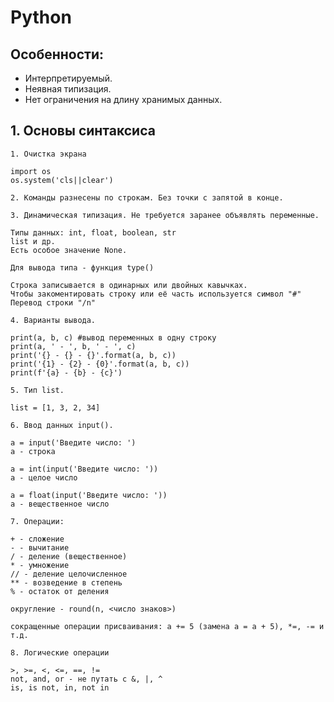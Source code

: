 # Python

## Особенности:

- Интерпретируемый.
- Неявная типизация.
- Нет ограничения на длину хранимых данных.

## 1. Основы синтаксиса

    1. Очистка экрана
    
    import os
    os.system('cls||clear')

    2. Команды разнесены по строкам. Без точки с запятой в конце.

    3. Динамическая типизация. Не требуется заранее объявлять переменные.
    
    Типы данных: int, float, boolean, str
    list и др.
    Есть особое значение None.
    
    Для вывода типа - функция type()

    Строка записывается в одинарных или двойных кавычках.
    Чтобы закоментировать строку или её часть используется символ "#"
    Перевод строки "/n"
   
    4. Варианты вывода.
    
    print(a, b, c) #вывод переменных в одну строку
    print(a, ' - ', b, ' - ', c)
    print('{} - {} - {}'.format(a, b, c))
    print('{1} - {2} - {0}'.format(a, b, c))
    print(f'{a} - {b} - {c}')

    5. Тип list.

    list = [1, 3, 2, 34]

    6. Ввод данных input().

    a = input('Введите число: ')
    a - строка

    a = int(input('Введите число: '))
    a - целое число

    a = float(input('Введите число: '))
    a - вещественное число
    
    7. Операции: 

    + - сложение
    - - вычитание
    / - деление (вещественное)
    * - умножение
    // - деление целочисленное
    ** - возведение в степень
    % - остаток от деления

    округление - round(n, <число знаков>)

    сокращенные операции присваивания: а += 5 (замена а = а + 5), *=, -= и т.д. 

    8. Логические операции

    >, >=, <, <=, ==, !=
    not, and, or - не путать с &, |, ^
    is, is not, in, not in
